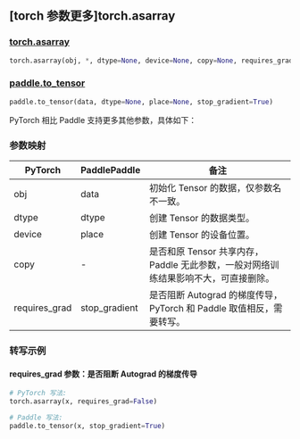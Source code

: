 ## [torch 参数更多]torch.asarray

### [torch.asarray](https://pytorch.org/docs/stable/generated/torch.asarray.html#torch.asarray)

```python
torch.asarray(obj, *, dtype=None, device=None, copy=None, requires_grad=False)
```

### [paddle.to_tensor](https://www.paddlepaddle.org.cn/documentation/docs/zh/develop/api/paddle/to_tensor_cn.html)

```python
paddle.to_tensor(data, dtype=None, place=None, stop_gradient=True)
```

PyTorch 相比 Paddle 支持更多其他参数，具体如下：

### 参数映射

| PyTorch       | PaddlePaddle  | 备注                                                                     |
| ------------- | ------------- | ------------------------------------------------------------------------ |
| obj           | data          | 初始化 Tensor 的数据，仅参数名不一致。                                   |
| dtype         | dtype         | 创建 Tensor 的数据类型。                                                 |
| device        | place         | 创建 Tensor 的设备位置。                                                 |
| copy          | -             | 是否和原 Tensor 共享内存，Paddle 无此参数，一般对网络训练结果影响不大，可直接删除。       |
| requires_grad | stop_gradient | 是否阻断 Autograd 的梯度传导，PyTorch 和 Paddle 取值相反，需要转写。 |

### 转写示例

#### requires_grad 参数：是否阻断 Autograd 的梯度传导

```python
# PyTorch 写法:
torch.asarray(x, requires_grad=False)

# Paddle 写法:
paddle.to_tensor(x, stop_gradient=True)
```
